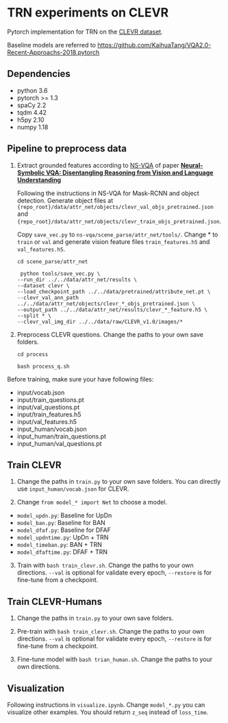 # TRN experiments on CLEVR
Pytorch implementation for TRN on the [CLEVR dataset](https://cs.stanford.edu/people/jcjohns/clevr/). 

Baseline models are referred to https://github.com/KaihuaTang/VQA2.0-Recent-Approachs-2018.pytorch

## Dependencies
- python 3.6
- pytorch >= 1.3
- spaCy 2.2
- tqdm 4.42
- h5py 2.10
- numpy 1.18

## Pipeline to preprocess data
1. Extract grounded features according to [NS-VQA](https://github.com/kexinyi/ns-vqa.git) of paper **[Neural-Symbolic VQA: Disentangling Reasoning from Vision and Language Understanding](https://arxiv.org/abs/1810.02338)**

    Following the instructions in NS-VQA for Mask-RCNN and object detection. Generate object files at `{repo_root}/data/attr_net/objects/clevr_val_objs_pretrained.json` and `{repo_root}/data/attr_net/objects/clevr_train_objs_pretrained.json`.

    Copy `save_vec.py` to `ns-vqa/scene_parse/attr_net/tools/`. Change * to `train` or `val` and generate vision feature files `train_features.h5` and `val_features.h5`.
    ```
    cd scene_parse/attr_net

     python tools/save_vec.py \
    --run_dir ../../data/attr_net/results \
    --dataset clevr \
    --load_checkpoint_path ../../data/pretrained/attribute_net.pt \
    --clevr_val_ann_path ../../data/attr_net/objects/clevr_*_objs_pretrained.json \
    --output_path ../../data/attr_net/results/clevr_*_feature.h5 \
    --split * \
    --clevr_val_img_dir ../../data/raw/CLEVR_v1.0/images/*
    ```

2. Preprocess CLEVR questions. Change the paths to your own save folders.
    ```
    cd process

    bash process_q.sh
    ```

Before training, make sure your have following files:
- input/vocab.json
- input/train_questions.pt
- input/val_questions.pt
- input/train_features.h5
- input/val_features.h5
- input_human/vocab.json
- input_human/train_questions.pt
- input_human/val_questions.pt

## Train CLEVR
1. Change the paths in `train.py` to your own save folders. You can directly use `input_human/vocab.json` for CLEVR.

2. Change `from model_* import Net` to choose a model.
- `model_updn.py`: Baseline for UpDn
- `model_ban.py`: Baseline for BAN
- `model_dfaf.py`: Baseline for DFAF
- `model_updntime.py`: UpDn + TRN
- `model_timeban.py`: BAN + TRN
- `model_dfaftime.py`: DFAF + TRN

3. Train with `bash train_clevr.sh`. Change the paths to your own directions. `--val` is optional for validate every epoch, `--restore` is for fine-tune from a checkpoint.

## Train CLEVR-Humans
1. Change the paths in `train.py` to your own save folders.

2. Pre-train with `bash train_clevr.sh`. Change the paths to your own directions. `--val` is optional for validate every epoch, `--restore` is for fine-tune from a checkpoint.

3. Fine-tune model with `bash trian_human.sh`. Change the paths to your own directions. 

## Visualization
Following instructions in `visualize.ipynb`. Change `model_*.py` you can visualize other examples. You should return `z_seq` instead of `loss_time`.
